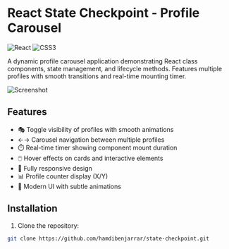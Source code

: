 # React State Checkpoint - Profile Carousel

![React](https://img.shields.io/badge/react-%2320232a.svg?style=for-the-badge&logo=react&logoColor=%2361DAFB) ![CSS3](https://img.shields.io/badge/css3-%231572B6.svg?style=for-the-badge&logo=css3&logoColor=white)

A dynamic profile carousel application demonstrating React class components, state management, and lifecycle methods. Features multiple profiles with smooth transitions and real-time mounting timer.

![Screenshot](![image](https://github.com/user-attachments/assets/2492b0f3-a39b-4710-8e0b-f8725d7e6e79)
)

## Features

- 🎭 Toggle visibility of profiles with smooth animations
- ←→ Carousel navigation between multiple profiles
- ⏱️ Real-time timer showing component mount duration
- 🖱️ Hover effects on cards and interactive elements
- 📱 Fully responsive design
- 📊 Profile counter display (X/Y)
- 🎨 Modern UI with subtle animations

## Installation

1. Clone the repository:
```bash
git clone https://github.com/hamdibenjarrar/state-checkpoint.git
